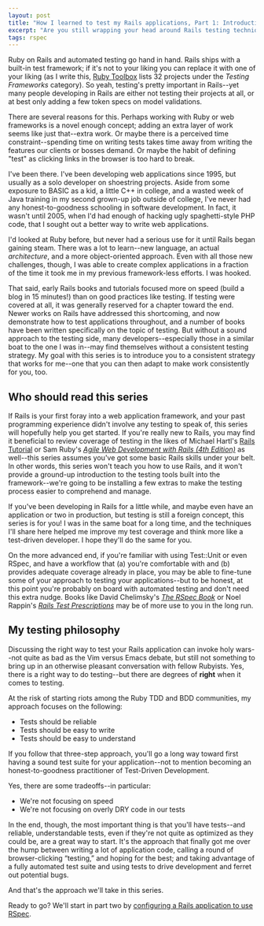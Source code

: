 ```yaml
---
layout: post
title: "How I learned to test my Rails applications, Part 1: Introduction"
excerpt: "Are you still wrapping your head around Rails testing techniques? Here are the tools and techniques that helped me go from zero to decent test coverage."
tags: rspec
---
```


Ruby on Rails and automated testing go hand in hand. Rails ships with a built-in test framework; if it's not to your liking you can replace it with one of your liking (as I write this, [Ruby Toolbox](ruby-toolbox.com/) lists 32 projects under the _Testing Frameworks_ category). So yeah, testing's pretty important in Rails--yet many people developing in Rails are either not testing their projects at all, or at best only adding a few token specs on model validations.

There are several reasons for this. Perhaps working with Ruby or web frameworks is a novel enough concept; adding an extra layer of work seems like just that--extra work. Or maybe there is a perceived time constraint--spending time on writing tests takes time away from writing the features our clients or bosses demand. Or maybe the habit of defining "test" as clicking links in the browser is too hard to break.

I've been there. I've been developing web applications since 1995, but usually as a solo developer on shoestring projects. Aside from some exposure to BASIC as a kid, a little C++ in college, and a wasted week of Java training in my second grown-up job outside of college, I've never had any honest-to-goodness schooling in software development. In fact, it wasn't until 2005, when I'd had enough of hacking ugly spaghetti-style PHP code, that I sought out a better way to write web applications.

I'd looked at Ruby before, but never had a serious use for it until Rails began gaining steam. There was a lot to learn--new language, an actual _architecture_, and a more object-oriented approach. Even with all those new challenges, though, I was able to create complex applications in a fraction of the time it took me in my previous framework-less efforts. I was hooked.

That said, early Rails books and tutorials focused more on speed (build a blog in 15 minutes!) than on good practices like testing. If testing were covered at all, it was generally reserved for a chapter toward the end. Newer works on Rails have addressed this shortcoming, and now demonstrate how to test applications throughout, and a number of books have been written specifically on the topic of testing. But without a sound approach to the testing side, many developers--especially those in a similar boat to the one I was in--may find themselves without a consistent testing strategy. My goal with this series is to introduce you to a consistent strategy that works for me--one that you can then adapt to make work consistently for you, too.

## Who should read this series

If Rails is your first foray into a web application framework, and your past programming experience didn't involve any testing to speak of, this series will hopefully help you get started. If you're really new to Rails, you may find it beneficial to review coverage of testing in the likes of Michael Hartl's [Rails Tutorial](http://ruby.railstutorial.org/) or Sam Ruby's _[Agile Web Development with Rails (4th Edition)](http://www.amazon.com/gp/product/1934356549/ref=as_li_ss_tl?ie=UTF8&tag=everrail-20&linkCode=as2&camp=1789&creative=390957&creativeASIN=1934356549)_ as well--this series assumes you've got some basic Rails skills under your belt. In other words, this series won't teach you how to use Rails, and it won't provide a ground-up introduction to the testing tools built into the framework--we're going to be installing a few extras to make the testing process easier to comprehend and manage.

If you've been developing in Rails for a little while, and maybe even have an application or two in production, but testing is still a foreign concept, this series is for you! I was in the same boat for a long time, and the techniques I'll share here helped me improve my test coverage and think more like a test-driven developer. I hope they'll do the same for you.

On the more advanced end, if you're familiar with using Test::Unit or even RSpec, and have a workflow that (a) you're comfortable with and (b) provides adequate coverage already in place, you may be able to fine-tune some of your approach to testing your applications--but to be honest, at this point you're probably on board with automated testing and don't need this extra nudge. Books like David Chelimsky's _[The RSpec Book](http://www.amazon.com/gp/product/1934356379/ref=as_li_ss_tl?ie=UTF8&tag=everrail-20&linkCode=as2&camp=1789&creative=390957&creativeASIN=1934356379)_ or Noel Rappin's _[Rails Test Prescriptions](http://www.amazon.com/gp/product/1934356646/ref=as_li_ss_tl?ie=UTF8&tag=everrail-20&linkCode=as2&camp=1789&creative=390957&creativeASIN=1934356646)_ may be of more use to you in the long run.

## My testing philosophy

Discussing the right way to test your Rails application can invoke holy wars--not quite as bad as the Vim versus Emacs debate, but still not something to bring up in an otherwise pleasant conversation with fellow Rubyists. Yes, there is a right way to do testing--but there are degrees of **right** when it comes to testing.

At the risk of starting riots among the Ruby TDD and BDD communities, my approach focuses on the following:

* Tests should be reliable
* Tests should be easy to write
* Tests should be easy to understand

If you follow that three-step approach, you'll go a long way toward first having a sound test suite for your application--not to mention becoming an honest-to-goodness practitioner of Test-Driven Development.

Yes, there are some tradeoffs--in particular:

* We're not focusing on speed
* We're not focusing on overly DRY code in our tests

In the end, though, the most important thing is that you'll have tests--and reliable, understandable tests, even if they're not quite as optimized as they could be, are a great way to start. It's the approach that finally got me over the hump between writing a lot of application code, calling a round of browser-clicking “testing,” and hoping for the best; and taking advantage of a fully automated test suite and using tests to drive development and ferret out potential bugs.

And that's the approach we'll take in this series.

Ready to go? We'll start in part two by [configuring a Rails application to use RSpec](http://everydayrails.com/2012/03/12/testing-series-rspec-setup.html).